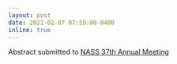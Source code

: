 ```yaml
---
layout: post
date: 2021-02-07 07:59:00-0400
inline: true
---
```


Abstract submitted to [NASS 37th Annual Meeting](https://www.spine.org/am) 

